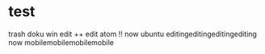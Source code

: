 # test
trash doku
win edit ++
edit atom !!
now ubuntu editingeditingeditingediting
now mobilemobilemobilemobile

